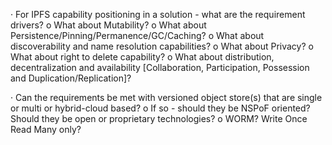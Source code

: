 ·         For IPFS capability positioning in a solution - what are the requirement drivers?
o   What about Mutability?
o   What about Persistence/Pinning/Permanence/GC/Caching?
o   What about discoverability and name resolution capabilities?
o   What about Privacy?
o   What about right to delete capability?
o   What about distribution, decentralization and availability [Collaboration, Participation, Possession and Duplication/Replication]?
 
·         Can the requirements be met with versioned object store(s) that are single or multi or hybrid-cloud based?
o   If so - should they be NSPoF oriented? Should they be open or proprietary technologies?
o   WORM? Write Once Read Many only?